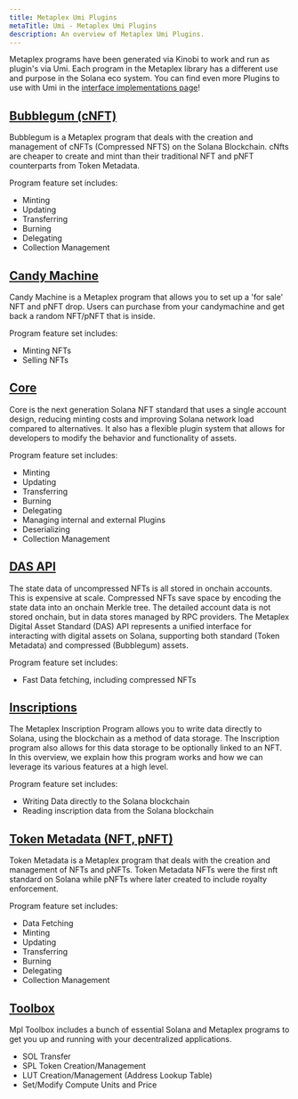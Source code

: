 ```yaml
---
title: Metaplex Umi Plugins
metaTitle: Umi - Metaplex Umi Plugins
description: An overview of Metaplex Umi Plugins.
---
```


Metaplex programs have been generated via Kinobi to work and run as plugin's via Umi. Each program in the Metaplex library has a different use and purpose in the Solana eco system. You can find even more Plugins to use with Umi in the [interface implementations page](/umi/implementations)!

## [Bubblegum (cNFT)](/bubblegum)

Bubblegum is a Metaplex program that deals with the creation and management of cNFTs (Compressed NFTS) on the Solana Blockchain. cNfts are cheaper to create and mint than their traditional NFT and pNFT counterparts from Token Metadata.

Program feature set includes:

- Minting
- Updating
- Transferring
- Burning
- Delegating
- Collection Management

## [Candy Machine](/candy-machine)

Candy Machine is a Metaplex program that allows you to set up a 'for sale' NFT and pNFT drop. Users can purchase from your candymachine and get back a random NFT/pNFT that is inside.

Program feature set includes:

- Minting NFTs
- Selling NFTs

## [Core](/core)

Core is the next generation Solana NFT standard that uses a single account design, reducing minting costs and improving Solana network load compared to alternatives. It also has a flexible plugin system that allows for developers to modify the behavior and functionality of assets. 

Program feature set includes:

- Minting
- Updating
- Transferring
- Burning
- Delegating
- Managing internal and external Plugins
- Deserializing
- Collection Management

## [DAS API](/das-api)

The state data of uncompressed NFTs is all stored in onchain accounts. This is expensive at scale. Compressed NFTs save space by encoding the state data into an onchain Merkle tree. The detailed account data is not stored onchain, but in data stores managed by RPC providers. The Metaplex Digital Asset Standard (DAS) API represents a unified interface for interacting with digital assets on Solana, supporting both standard (Token Metadata) and compressed (Bubblegum) assets.

Program feature set includes:

- Fast Data fetching, including compressed NFTs

## [Inscriptions](/inscription)

The Metaplex Inscription Program allows you to write data directly to Solana, using the blockchain as a method of data storage. The Inscription program also allows for this data storage to be optionally linked to an NFT. In this overview, we explain how this program works and how we can leverage its various features at a high level.

Program feature set includes:

- Writing Data directly to the Solana blockchain
- Reading inscription data from the Solana blockchain

## [Token Metadata (NFT, pNFT)](/token-metadata)

Token Metadata is a Metaplex program that deals with the creation and management of NFTs and pNFTs. Token Metadata NFTs were the first nft standard on Solana while pNFTs where later created to include royalty enforcement.

Program feature set includes:

- Data Fetching
- Minting
- Updating
- Transferring
- Burning
- Delegating
- Collection Management


## [Toolbox](/toolbox)

Mpl Toolbox includes a bunch of essential Solana and Metaplex programs to get you up and running with your decentralized applications.

- SOL Transfer
- SPL Token Creation/Management
- LUT Creation/Management (Address Lookup Table)
- Set/Modify Compute Units and Price

